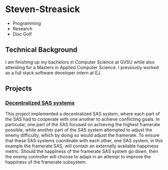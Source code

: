 # Steven-Streasick
- Programming
- Research
- Disc Golf

## Technical Background
I am finishing up my bachelors in Computer Science at GVSU while also attending for a Masters in Applied Computer Science. I previously worked as a full stack software developer intern at EJ. 

## Projects
### [Decentralized SAS systems](https://stevenstreasick.github.io/GVSU-CIS641-Introverted/)
This project implemented a decentralized SAS system, where each part of the SAS had to cooperate with one another to achieve conflicting goals. In particular, one part of the SAS focused on achieving the highest framerate possible, while another part of the SAS system attempted to adjust the enemy difficulty, which by doing so would adjust the framerate. To ensure that these SAS systems coordinate with each other, one SAS system, in this example the framerate SAS, will contain an externally available happiness metric. Should the happiness of the framerate SAS system go down, then the enemy controller will choose to adapt in an attempt to improve the happiness of the framerate subsystem.
